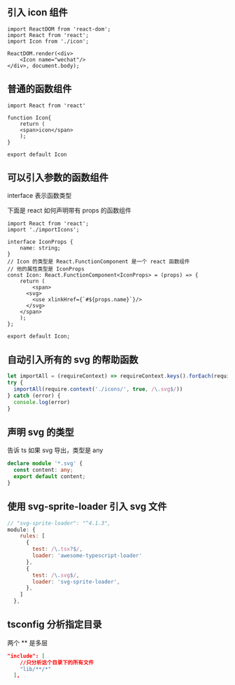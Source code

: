 ## 引入 icon 组件

```tsx
import ReactDOM from 'react-dom';
import React from 'react';
import Icon from './icon';

ReactDOM.render(<div>
    <Icon name="wechat"/>
</div>, document.body);
```

##  普通的函数组件

```tsx
import React from 'react'

function Icon{
    return (
    <span>icon</span>
    );
}

export default Icon
```

## 可以引入参数的函数组件

interface 表示函数类型

下面是 react 如何声明带有 props 的函数组件

```tsx
import React from 'react';
import './importIcons';

interface IconProps {
    name: string;
}
// Icon 的类型是 React.FunctionComponent 是一个 react 函数组件
// 他的属性类型是 IconProps 
const Icon: React.FunctionComponent<IconProps> = (props) => {
    return (
        <span>
      <svg>
        <use xlinkHref={`#${props.name}`}/>
      </svg>
    </span>
    );
};

export default Icon;

```

## 自动引入所有的 svg 的帮助函数

```js
let importAll = (requireContext) => requireContext.keys().forEach(requireContext)
try {
  importAll(require.context('./icons/', true, /\.svg$/))
} catch (error) {
  console.log(error)
}
```

## 声明 svg 的类型

告诉 ts 如果 svg 导出，类型是 any

```ts
declare module '*.svg' {
  const content: any;
  export default content;
}
```

## 使用 svg-sprite-loader 引入 svg 文件

```js
// "svg-sprite-loader": "^4.1.3", 
module: {
    rules: [
      {
        test: /\.tsx?$/,
        loader: 'awesome-typescript-loader'
      },
      {
        test: /\.svg$/,
        loader: 'svg-sprite-loader',
      },
    ]
  },
```

## tsconfig 分析指定目录

两个 ** 是多层

```json
"include": [
    //只分析这个目录下的所有文件
    "lib/**/*"
  ],
```



